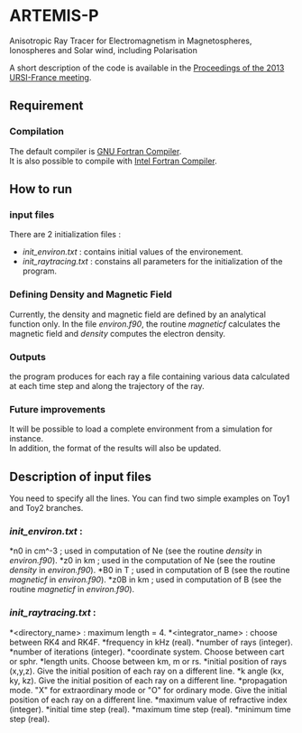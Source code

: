 # ARTEMIS-P
Anisotropic Ray Tracer for Electromagnetism in Magnetospheres, Ionospheres and Solar wind, including Polarisation

A short description of the code is available in the [Proceedings of the 2013 URSI-France meeting](http://ursi-france.telecom-paristech.fr/fileadmin/journees_scient/docs_journees_2013/data/articles/000052.pdf).


## Requirement
### Compilation
The default compiler is [GNU Fortran Compiler](https://gcc.gnu.org/wiki/GFortranBinaries).  
It is also possible to compile with [Intel Fortran Compiler](https://www.intel.com/content/www/us/en/developer/tools/oneapi/fortran-compiler.html#gs.i844d1).

## How to run
### input files
There are 2 initialization files : 
* _init_environ.txt_ : contains initial values of the environement.
* _init_raytracing.txt_ : constains all parameters for the initialization of the program. 

### Defining Density and Magnetic Field
Currently, the density and magnetic field are defined by an analytical function only. In the file _environ.f90_, the routine _magneticf_ calculates the magnetic field and _density_ computes the electron density.

### Outputs
the program produces for each ray a file containing various data calculated at each time step and along the trajectory of the ray.

### Future improvements
It will be possible to load a complete environment from a simulation for instance.  
In addition, the format of the results will also be updated.


## Description of input files

You need to specify all the lines. You can find two simple examples on Toy1 and Toy2 branches.

### _init_environ.txt_ :

*n0 in cm^-3 ; used in computation of Ne (see the routine _density_ in _environ.f90_).
*z0 in km ; used in the computation of Ne (see the routine _density_ in _environ.f90_).
*B0 in T ; used in computation of B (see the routine _magneticf_ in _environ.f90_).
*z0B in km ; used in computation of B (see the routine _magneticf_ in _environ.f90_).

### _init_raytracing.txt_ :

*<directory_name> : maximum length = 4.
*<integrator_name> : choose between RK4 and RK4F.
*frequency in kHz (real).
*number of rays (integer).
*number of iterations (integer).
*coordinate system. Choose between cart or sphr.
*length units. Choose between km, m or rs.
*initial position of rays (x,y,z). Give the initial position of each ray on a different line.
*k angle (kx, ky, kz). Give the initial position of each ray on a different line.
*propagation mode. "X" for extraordinary mode or "O" for ordinary mode. Give the initial position of each ray on a different line.
*maximum value of refractive index (integer).
*initial time step (real).
*maximum time step (real).
*minimum time step (real).
